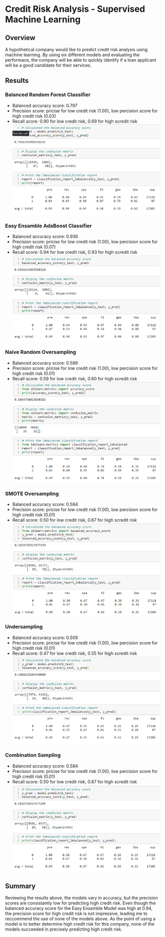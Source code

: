 # Credit Risk Analysis - Supervised Machine Learning

## Overview 
A hypothetical company would like to predict credit risk analysis using machine learning. By using six different models and evaluating the performace, the company will be able to quickly identify if a loan applicant will be a good candidate for their services. 

## Results
### Balanced Random Forest Classifier
- Balanced accuracy score: 0.797
- Precision score: pricise for low credit risk (1.00), low percision score for high credit risk (0.03)
- Recall score: 0.90 for low credit risk, 0.69 for high scredit risk
![BalancedRandomForestClassifier](https://github.com/rmchartman/Credit_Risk_Analysis/blob/main/Images/BalancedRandomForestClassifier.png)
### Easy Ensamble AdaBoost Classifier
- Balanced accuracy score: 0.936
- Precision score: pricise for low credit risk (1.00), low percision score for high credit risk (0.07)
- Recall score: 0.94 for low credit risk, 0.93 for high scredit risk
![EasyEnsambleAdaBoostClassifier](https://github.com/rmchartman/Credit_Risk_Analysis/blob/main/Images/EasyEnsambleAdaBoostClassifier.png)
### Naive Random Oversampling
- Balanced accuracy score: 0.589
- Precision score: pricise for low credit risk (1.00), low percision score for high credit risk (0.01)
- Recall score: 0.59 for low credit risk, 0.60 for high scredit risk
![NaiveRandomOversampling](https://github.com/rmchartman/Credit_Risk_Analysis/blob/main/Images/NaiveRandomOversampling.png)
### SMOTE Oversampling
- Balanced accuracy score: 0.584
- Precision score: pricise for low credit risk (1.00), low percision score for high credit risk (0.01)
- Recall score: 0.50 for low credit risk, 0.67 for high scredit risk
![SMOTEOversampling](https://github.com/rmchartman/Credit_Risk_Analysis/blob/main/Images/SMOTEOversampling.png)
### Undersampling
- Balanced accuracy score: 0.509
- Precision score: pricise for low credit risk (1.00), low percision score for high credit risk (0.01)
- Recall score: 0.47 for low credit risk, 0.55 for high scredit risk
![Undersampling](https://github.com/rmchartman/Credit_Risk_Analysis/blob/main/Images/Undersampling.png)
### Combination Sampling
- Balanced accuracy score: 0.584
- Precision score: pricise for low credit risk (1.00), low percision score for high credit risk (0.01)
- Recall score: 0.50 for low credit risk, 0.67 for high scredit risk
![CombinationSampling](https://github.com/rmchartman/Credit_Risk_Analysis/blob/main/Images/CombinationSampling.png)

## Summary
Reviewing the results above, the models vary in accuracy, but the precision scores are consistantly low for predicting high credit risk. Even though the balanced accuracy score for the Easy Ensamble Model was high at 0.94, the precision score for high credit risk is not impressive, leading me to reccommend the use of none of the models above. As the point of using a model is to better determine high credit risk for this company, none of the models succeeded in precisely predicting high credit risk. 
